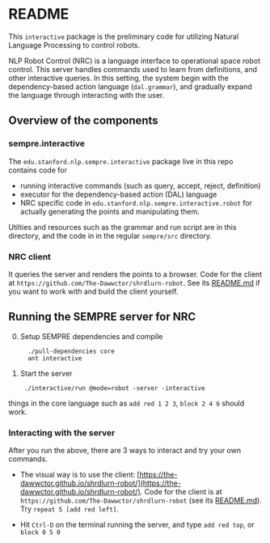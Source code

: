 # README

This `interactive` package is the preliminary code for utilizing Natural Language Processing to control robots.

NLP Robot Control (NRC) is a language interface to operational space robot control.
This server handles commands used to learn from definitions, and other interactive queries.
In this setting, the system begin with the dependency-based action language (`dal.grammar`), and gradually expand the language through interacting with the user.

## Overview of the components

### sempre.interactive

The `edu.stanford.nlp.sempre.interactive` package live in this repo contains code for
* running interactive commands (such as query, accept, reject, definition)
* executor for the dependency-based action (DAL) language
* NRC specific code in `edu.stanford.nlp.sempre.interactive.robot` for actually generating the points and manipulating them.

Utilties and resources such as the grammar and run script are in this directory, and the code in in the regular `sempre/src` directory.

### NRC client

It queries the server and renders the points to a browser.
Code for the client at `https://github.com/The-Dawwctor/shrdlurn-robot`. See its [README.md](https://github.com/The-Dawwctor/shrdlurn-robot/blob/master/README.md) if you want to work with and build the client yourself.

## Running the SEMPRE server for NRC

0. Setup SEMPRE dependencies and compile

         ./pull-dependencies core
         ant interactive

1. Start the server

        ./interactive/run @mode=robot -server -interactive

  things in the core language such as `add red 1 2 3`, `block 2 4 6` should work.

### Interacting with the server

After you run the above, there are 3 ways to interact and try your own commands.

* The visual way is to use the client: [https://the-dawwctor.github.io/shrdlurn-robot/](https://the-dawwctor.github.io/shrdlurn-robot/).
  Code for the client is at `https://github.com/The-Dawwctor/shrdlurn-robot` (see its [README.md](https://github.com/The-Dawwctor/shrdlurn-robot/blob/master/README.md)).
  Try `repeat 5 [add red left]`.

* Hit `Ctrl-D` on the terminal running the server, and type `add red top`, or `block 0 5 0`